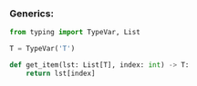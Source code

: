 

### Generics:

```python
from typing import TypeVar, List

T = TypeVar('T')

def get_item(lst: List[T], index: int) -> T:
	return lst[index]
```
